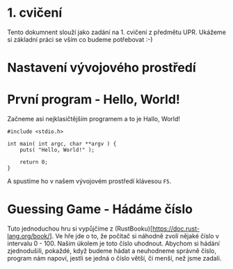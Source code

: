 # 1. cvičení

Tento dokumnent slouží jako zadání na 1. cvičení z předmětu UPR.
Ukážeme si základní práci se vším co budeme potřebovat :-)

# Nastavení vývojového prostředí

# První program - Hello, World!

Začneme asi nejklasičtějším programem a to je Hallo, World!

```
#include <stdio.h>

int main( int argc, char **argv ) {
    puts( "Hello, World!" );
    
    return 0;
}
```

A spustíme ho v našem vývojovém prostředí klávesou `F5`.


# Guessing Game - Hádáme číslo

Tuto jednoduchou hru si vypůjčíme z (RustBooku)[https://doc.rust-lang.org/book/].
Ve hře jde o to, že počítač si náhodně zvolí nějaké číslo v intervalu 0 - 100.
Našim úkolem je toto číslo uhodnout. Abychom si hádání zjednodušili, pokaždé, když
budeme hádat a neuhodneme správně číslo, program nám napoví, jestli se jedná o číslo větší,
či menší, než jsme zadali.